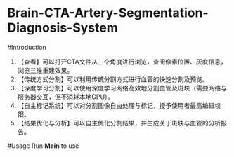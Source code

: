 # Brain-CTA-Artery-Segmentation-Diagnosis-System

#Introduction
1. 【查看】可以打开CTA文件从三个角度进行浏览，查阅像素位置、灰度信息，浏览三维重建效果。 
2. 【传统方式分割】可以利用传统分割方式进行血管的快速分割及预览。 
3. 【深度学习分割】可以使用深度学习网络高效地分割血管及斑块（需要网络与服务器交互，但不消耗本地GPU）。 
4. 【自主标记系统】可以对分割图像自由处理与标记，授予使用者最高编辑权限。 
5. 【结果优化与分析】可以自主优化分割结果，并生成关于斑块与血管的分析报告。

#Usage
Run **Main** to use 
